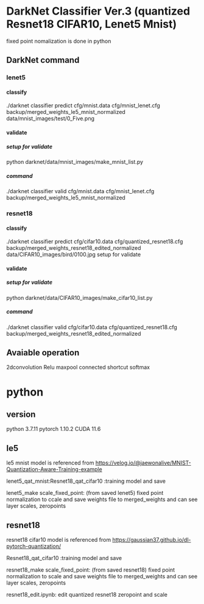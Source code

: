 # DarkNet Classifier Ver.3 (quantized Resnet18 CIFAR10, Lenet5 Mnist) 
fixed point nomalization is done in python

## DarkNet command

### lenet5

#### classify
./darknet classifier predict cfg/mnist.data cfg/mnist_lenet.cfg backup/merged_weights_le5_mnist_normalized data/mnist_images/test/0_Five.png

#### validate
##### setup for validate
python darknet/data/mnist_images/make_mnist_list.py 
##### command
./darknet classifier valid cfg/mnist.data cfg/mnist_lenet.cfg backup/merged_weights_le5_mnist_normalized
### resnet18

#### classify
./darknet classifier predict cfg/cifar10.data cfg/quantized_resnet18.cfg backup/merged_weights_resnet18_edited_normalized data/CIFAR10_images/bird/0100.jpg
setup for validate
#### validate
##### setup for validate
python darknet/data/CIFAR10_images/make_cifar10_list.py 
##### command
./darknet classifier valid cfg/cifar10.data cfg/quantized_resnet18.cfg backup/merged_weights_resnet18_edited_normalized

## Avaiable operation

2dconvolution
Relu
maxpool
connected
shortcut
softmax

# python
## version
python 3.7.11 
pytorch 1.10.2 
CUDA 11.6
## le5
le5 mnist model is referenced from https://velog.io/@jaewonalive/MNIST-Quantization-Aware-Training-example

lenet5_qat_mnist:Resnet18_qat_cifar10 :training model and save

lenet5_make scale_fixed_point: (from saved lenet5) fixed point normalization to ccale and save weights file to merged_weights and can see layer scales, zeropoints 

## resnet18
resnet18 cifar10 model is referenced from https://gaussian37.github.io/dl-pytorch-quantization/

Resnet18_qat_cifar10 :training model and save

resnet18_make scale_fixed_point: (from saved resnet18) fixed point normalization to scale and save weights file to merged_weights and can see layer scales, zeropoints 

resnet18_edit.ipynb: edit quantized resnet18 zeropoint and scale 


